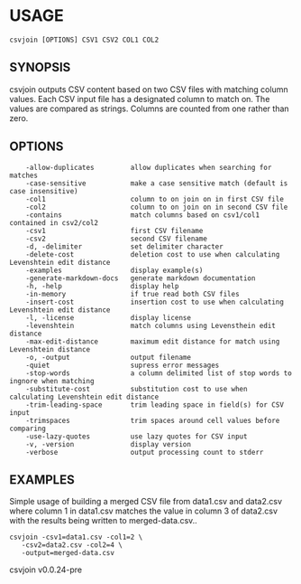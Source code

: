 
# USAGE

	csvjoin [OPTIONS] CSV1 CSV2 COL1 COL2

## SYNOPSIS


csvjoin outputs CSV content based on two CSV files with matching column values.
Each CSV input file has a designated column to match on. The values are
compared as strings. Columns are counted from one rather than zero.


## OPTIONS

```
    -allow-duplicates         allow duplicates when searching for matches
    -case-sensitive           make a case sensitive match (default is case insensitive)
    -col1                     column to on join on in first CSV file
    -col2                     column to on join on in second CSV file
    -contains                 match columns based on csv1/col1 contained in csv2/col2
    -csv1                     first CSV filename
    -csv2                     second CSV filename
    -d, -delimiter            set delimiter character
    -delete-cost              deletion cost to use when calculating Levenshtein edit distance
    -examples                 display example(s)
    -generate-markdown-docs   generate markdown documentation
    -h, -help                 display help
    -in-memory                if true read both CSV files
    -insert-cost              insertion cost to use when calculating Levenshtein edit distance
    -l, -license              display license
    -levenshtein              match columns using Levensthein edit distance
    -max-edit-distance        maximum edit distance for match using Levenshtein distance
    -o, -output               output filename
    -quiet                    supress error messages
    -stop-words               a column delimited list of stop words to ingnore when matching
    -substitute-cost          substitution cost to use when calculating Levenshtein edit distance
    -trim-leading-space       trim leading space in field(s) for CSV input
    -trimspaces               trim spaces around cell values before comparing
    -use-lazy-quotes          use lazy quotes for CSV input
    -v, -version              display version
    -verbose                  output processing count to stderr
```


## EXAMPLES


Simple usage of building a merged CSV file from data1.csv
and data2.csv where column 1 in data1.csv matches the value in
column 3 of data2.csv with the results being written to 
merged-data.csv..

    csvjoin -csv1=data1.csv -col1=2 \
       -csv2=data2.csv -col2=4 \
       -output=merged-data.csv


csvjoin v0.0.24-pre
